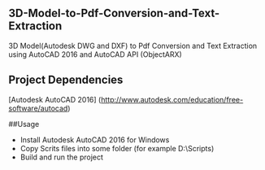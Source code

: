 ## 3D-Model-to-Pdf-Conversion-and-Text-Extraction
3D Model(Autodesk DWG and DXF) to Pdf Conversion and Text Extraction using AutoCAD 2016 and AutoCAD API (ObjectARX)

## Project Dependencies
[Autodesk AutoCAD 2016] (http://www.autodesk.com/education/free-software/autocad)

##Usage
* Install Autodesk AutoCAD 2016 for Windows
* Copy Scrits files into some folder (for example D:\Scripts)
* Build and run the project
